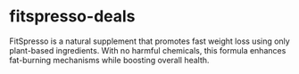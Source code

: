 # fitspresso-deals
FitSpresso is a natural supplement that promotes fast weight loss using only plant-based ingredients. With no harmful chemicals, this formula enhances fat-burning mechanisms while boosting overall health.
